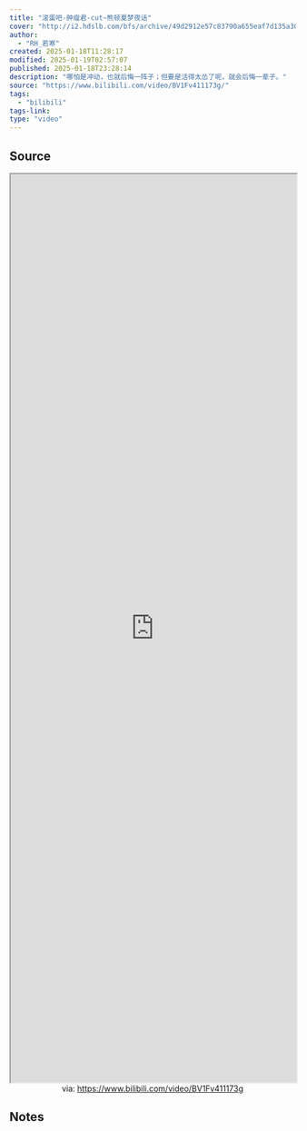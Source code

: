 ```yaml
---
title: "滚蛋吧-肿瘤君-cut~熊顿夏梦夜话"
cover: "http://i2.hdslb.com/bfs/archive/49d2912e57c83790a655eaf7d135a30657f62c62.jpg@189w_107h.webp"
author:
  - "RH_若寒"
created: 2025-01-18T11:28:17
modified: 2025-01-19T02:57:07
published: 2025-01-18T23:28:14
description: "哪怕是冲动，也就后悔一阵子；但要是活得太怂了呢，就会后悔一辈子。"
source: "https://www.bilibili.com/video/BV1Fv411173g/"
tags:
  - "bilibili"
tags-link:
type: "video"
---
```


## Source

<iframe src='https://player.bilibili.com/player.html?isOutside=true&bvid=BV1Fv411173g&p=1&autoplay=false' style='height:40vh;width:100%' class='iframe-radius' allow='fullscreen'></iframe>
<center>via: <a href='https://www.bilibili.com/video/BV1Fv411173g' target='_blank' class='external-link'>https://www.bilibili.com/video/BV1Fv411173g</a></center>

## Notes
